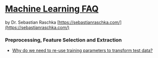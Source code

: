 # [Machine Learning FAQ](https://sebastianraschka.com/faq/index.html#general-questions-about-machine-learning-and-data-science)
by Dr. Sebastian Raschka
[https://sebastianraschka.com/](https://sebastianraschka.com/)
### Preprocessing, Feature Selection and Extraction
* [Why do we need to re-use training parameters to transform test data?](https://sebastianraschka.com/faq/docs/scale-training-test.html)
